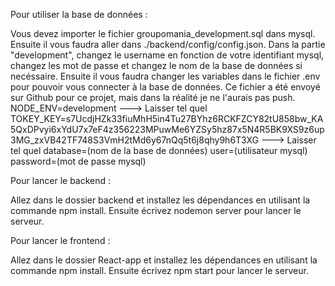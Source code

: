Pour utiliser la base de données :

Vous devez importer le fichier groupomania_development.sql dans mysql. 
Ensuite il vous faudra aller dans ./backend/config/config.json. 
Dans la partie "development", changez le username en fonction de votre identifiant mysql, changez les mot de passe et changez le nom de la base de données si necéssaire.
Ensuite il vous faudra changer les variables dans le fichier .env pour pouvoir vous connecter à la base de données. Ce fichier a été envoyé sur Github pour ce projet, mais dans la réalité je ne l'aurais pas push.
NODE_ENV=development  ---> Laisser tel quel
TOKEY_KEY=s7UcdjHZk33fiuMhH5in4Tu27BYhz6RCKFZCY82tU858bw_KA5QxDPvyi6xYdU7x7eF4z356223MPuwMe6YZSy5hz87x5N4R5BK9XS9z6up3MG_zxVB42TF748S3VmH2tMd6y67nQq5t6j8qhy9h6T3XG  ---> Laisser tel quel
database=(nom de la base de données)
user=(utilisateur mysql)
password=(mot de passe mysql)

Pour lancer le backend :

Allez dans le dossier backend et installez les dépendances en utilisant la commande npm install.
Ensuite écrivez nodemon server pour lancer le serveur.

Pour lancer le frontend :

Allez dans le dossier React-app et installez les dépendances en utilisant la commande npm install.
Ensuite écrivez npm start pour lancer le serveur.